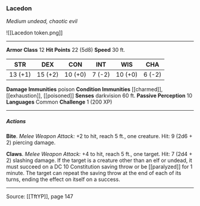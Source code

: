 ### Lacedon
_Medium undead, chaotic evil_

![[Lacedon token.png]]


---

**Armor Class** 12
**Hit Points** 22 (5d8)
**Speed** 30 ft.

| STR     | DEX     | CON     | INT     | WIS     | CHA     |
|---------|---------|---------|---------|---------|---------|
| 13 (+1) | 15 (+2) | 10 (+0) | 7 (-2) | 10 (+0) | 6 (-2) |

**Damage Immunities** poison
**Condition Immunities** [[charmed]], [[exhaustion]], [[poisoned]]
**Senses** darkvision 60 ft.
**Passive Perception** 10
**Languages** Common
**Challenge** 1 (200 XP)

---

##### Actions
**Bite**. _Melee Weapon Attack:_ +2 to hit, reach 5 ft., one creature. Hit: 9 (2d6 + 2) piercing damage.

**Claws**. _Melee Weapon Attack:_ +4 to hit, reach 5 ft., one target. Hit: 7 (2d4 + 2) slashing damage. If the target is a creature other than an elf or undead, it must succeed on a DC 10 Constitution saving throw or be [[paralyzed]] for 1 minute. The target can repeat the saving throw at the end of each of its turns, ending the effect on itself on a success.


---

Source: [[TftYP]], page 147